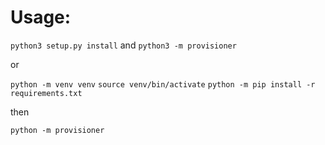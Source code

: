 # Usage:
```python3 setup.py install``` and ```python3 -m provisioner```

or

```python -m venv venv```
```source venv/bin/activate```
```python -m pip install -r requirements.txt```

then 

```python -m provisioner```
